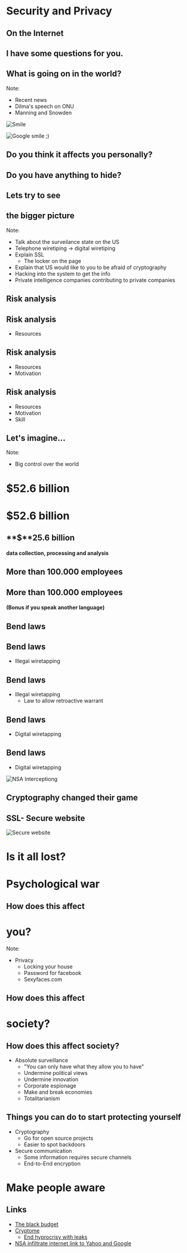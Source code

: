 # Security and Privacy
## On the Internet


## I have some **questions** for you.


## What is going on in the **world**?
Note:
* Recent news
* Dilma's speech on ONU
* Manning and Snowden


![Smile](smile.png)


![Google smile ;)](google-exploitation.jpg)


## Do you **think** it affects you **personally**?


## Do you have anything to **hide**?


## Lets try to see
## the bigger picture
Note:
* Talk about the surveilance state on the US
* Telephone wiretiping -> digital wiretiping
* Explain SSL
  * The locker on the page
* Explain that US would like to you to be afraid of cryptography
* Hacking into the system to get the info
* Private intelligence companies contributing to private companies


## **Risk** analysis


## **Risk** analysis
* Resources


## **Risk** analysis
* Resources
* Motivation


## **Risk** analysis
* Resources
* Motivation
* Skill


## Let's **imagine**...
Note:
* Big control over the world


# **$52.6 billion**


# **$52.6 billion**
## **$**25.6 billion
#### data collection, processing and analysis


## More than **100.000** employees


## More than **100.000** employees
#### (Bonus if you speak another language)


## **Bend** laws


## **Bend** laws
* Illegal wiretapping


## **Bend** laws
* Illegal wiretapping
  * Law to allow retroactive warrant


## **Bend** laws
* Digital wiretapping


## **Bend** laws
* Digital wiretapping

![NSA Interceptiong](digital-wiretapping.png)


## Cryptography **changed** their game


## **SSL**- Secure website
![Secure website](secure-website.gif)


# Is it all **lost**?


# **Psychological** war


## How does this affect
# **you**?

Note:
* Privacy
  * Locking your house
  * Password for facebook
  * Sexyfaces.com


## How does this affect
# **society**?


## How does this affect **society**?
* Absolute surveillance
  * "You can only have what they allow you to have"
  * Undermine political views
  * Undermine innovation
  * Corporate espionage
   * Make and break economies
  * Totalitarianism


## Things you can do to start protecting **yourself**
  * Cryptography
    * Go for open source projects 
    * Easier to spot backdoors
  * Secure communication
    * Some information requires secure channels
    * End-to-End encryption


# Make **people** aware


## Links
  * [The black budget](http://www.washingtonpost.com/wp-srv/special/national/black-budget/)
  * [Cryptome](http://cryptome.org/)
    * [End hyprocrisy with leaks](http://cryptome.org/2013/10/end-hypocrisy-with-leaks.htm)
  * [NSA infiltrate internet link to Yahoo and Google](www.washingtonpost.com/world/national-security/nsa-infiltrates-links-to-yahoo-google-data-centers-worldwide-snowden-documents-say/2013/10/30/e51d661e-4166-11e3-8b74-d89d714ca4dd_story.html)
